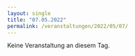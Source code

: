 ```yaml
---
layout: single
title: "07.05.2022"
permalink: /veranstaltungen/2022/05/07/
---
```


Keine Veranstaltung an diesem Tag.
